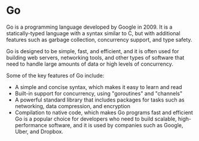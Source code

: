 # Go
Go is a programming language developed by Google in 2009. It is a statically-typed language with a syntax similar to C, but with additional features such as garbage collection, concurrency support, and type safety.

Go is designed to be simple, fast, and efficient, and it is often used for building web servers, networking tools, and other types of software that need to handle large amounts of data or high levels of concurrency.

Some of the key features of Go include:

* A simple and concise syntax, which makes it easy to learn and read
* Built-in support for concurrency, using "goroutines" and "channels"
* A powerful standard library that includes packages for tasks such as networking, data compression, and encryption
* Compilation to native code, which makes Go programs fast and efficient
Go is a popular choice for developers who need to build scalable, high-performance software, and it is used by companies such as Google, Uber, and Dropbox.
